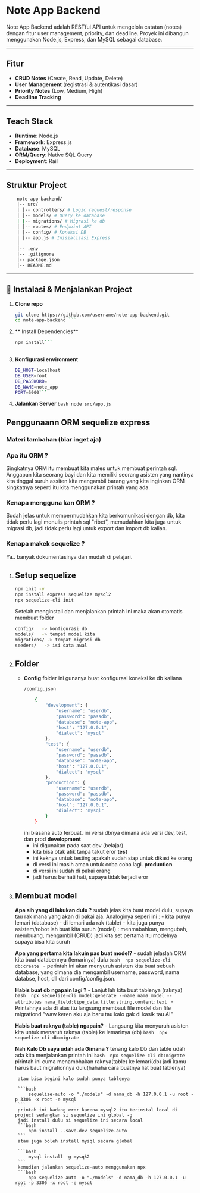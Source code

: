 # Note App Backend
Note App Backend adalah RESTful API untuk mengelola catatan (notes) dengan fitur user management, priority, dan deadline. Proyek ini dibangun menggunakan Node.js, Express, dan MySQL sebagai database.

---
## Fitur
- **CRUD Notes** (Create, Read, Update, Delete)  
- **User Management** (registrasi & autentikasi dasar)  
- **Priority Notes** (Low, Medium, High)  
- **Deadline Tracking** 

---
## Teach Stack
- **Runtime**: Node.js  
- **Framework**: Express.js  
- **Database**: MySQL  
- **ORM/Query**: Native SQL Query  
- **Deployment**: Rail

---
## Struktur Project
```bash 
    note-app-backend/
    │-- src/
    │ │-- controllers/ # Logic request/response
    │ │-- models/ # Query ke database
    | |-- migrations/ # Migrasi ke db
    │ │-- routes/ # Endpoint API
    │ │-- config/ # Koneksi DB
    │ │-- app.js # Inisialisasi Express
    │
    │-- .env 
    │-- .gitignore
    │-- package.json
    │-- README.md
```


---

## 🚀 Instalasi & Menjalankan Project

1. **Clone repo**
   ```bash
   git clone https://github.com/username/note-app-backend.git
   cd note-app-backend ```

2. ** Install Dependencies**
    ```bash 
    npm install```
  
3. **Konfigurasi environment**
    ```bash 
    DB_HOST=localhost
    DB_USER=root
    DB_PASSWORD=
    DB_NAME=note_app
    PORT=5000```

4. **Jalankan Server**
    ```bash node src/app.js```


## Penggunaann ORM sequelize express
### Materi tambahan (biar inget aja)

### Apa itu ORM ? 
Singkatnya  ORM itu membuat kita males untuk membuat perintah sql. 
Anggapan kita seorang bayi dan kita memiliki seorang asisten yang nantinya kita tinggal suruh assiten kita mengambil barang yang kita inginkan 
ORM singkatnya seperti itu kita menggunakan printah yang ada. 

### Kenapa mengguna kan ORM ? 
Sudah jelas untuk mempermudahkan kita berkomunikasi dengan db, kita tidak perlu lagi menulis printah sql "ribet", memudahkan kita juga untuk migrasi db, jadi tidak perlu lagi untuk export dan import db kalian. 

### Kenapa makek sequelize ? 
Ya.. banyak dokumentasinya dan mudah di pelajari. 

1. ## Setup sequelize 
    ```bash 
    npm init -y
    npm install express sequelize mysql2
    npx sequelize-cli init
    ```

    Setelah menginstall dan menjalankan printah ini maka akan otomatis membuat folder

    ```bash 
    config/   -> konfigurasi db
    models/   -> tempat model kita
    migrations/ -> tempat migrasi db
    seeders/   -> isi data awal
    ```

2. ## Folder 
    - **Config**
        folder ini gunanya buat konfigurasi koneksi ke db kaliana 
        ```bash 
        /config.json

            {
                "development": {
                    "username": "userdb",
                    "password": "passdb",
                    "database": "note-app",
                    "host": "127.0.0.1",
                    "dialect": "mysql"
                },
                "test": {
                    "username": "userdb",
                    "password": "passdb",
                    "database": "note-app",
                    "host": "127.0.0.1",
                    "dialect": "mysql"
                },
                "production": {
                    "username": "userdb",
                    "password": "passdb",
                    "database": "note-app",
                    "host": "127.0.0.1",
                    "dialect": "mysql"
                }
            }
        ```
        ini biasana auto terbuat. 
        ini versi dbnya dimana ada versi dev, test, dan prod 
        **development** 
         - ini digunakan pada saat dev (belajar)
         - kita bisa otak atik tanpa takut eror
        **test**
         - ini keknya untuk testing apakah sudah siap untuk dikasi ke orang 
         - di versi ini masih aman untuk coba coba lagi. 
        **production**
         - di versi ini sudah di pakai orang
         - jadi harus berhati hati, supaya tidak terjadi eror 

3. ## Membuat model  
    **Apa sih yang di lakukan dulu ?**
        sudah jelas kita buat model dulu, supaya tau rak mana yang akan di pakai aja. 
        Analoginya seperi ini :
        - kita punya lemari (database)
        - di lemari ada rak (table)
        - kita juga punya asistem/robot lah buat kita suruh (model) : menmabahkan, mengubah, membuang, mengambil (CRUD)
        jadi kita set pertama itu modelnya supaya bisa kita suruh 

    **Apa yang pertama kita lakuin pas buat model?**
        - sudah jelaslah ORM kita buat databennya (lemarinya) dulu
        ```bash 
            npx sequelize-cli db:create
        ```
        - perintah ini akan menyuruh asisten kita buat sebuah database, yang dimana dia mengambil username, password, nama databse, host, dll dari
        config/config.json. 

    **Habis buat db ngapain lagi ?**
        - Lanjut lah kita buat tablenya (raknya) 
        ```bash 
            npx sequelize-cli model:generate --name nama_model --attributes nama_field:tipe_data,title:string,content:text
        ```
        - Printahnya ada di atas itu langsung membaut file model dan file migrationd "waw keren aku aja baru tau kalo gak di kasik tau AI" 
    
    **Habis buat raknya (table) ngapain?**
        - Langsung kita menyuruh asisten kita untuk menaruh raknya (table) ke lemarinya (db)
        ```bash 
            npx sequelize-cli db:migrate
        ```
        
    **Nah Kalo Db saya udah ada Gimana ?** 
        tenang kalo Db dan table udah ada kita menjalankan printah ini 
        ```bash 
            npx sequelize-cli db:migrate
        ```
        pirintah ini cuma menambhakan raknya(table) ke lemari(db) jadi kamu harus baut migrationnya dulu(hahaha cara buatnya liat buat tablenya) 
       
        atau bisa begini kalo sudah punya tablenya

        ```bash 
            sequelize-auto -o "./models" -d nama_db -h 127.0.0.1 -u root -p 3306 -x root -e mysql
        ```
        printah ini kadang eror karena mysql2 itu terinstal local di project sedangkan si sequelize ini global -g 
        jadi install dulu si sequelize ini secara local 
        ```bash 
            npm install --save-dev sequelize-auto
        ```
        atau juga boleh install mysql secara global 

        ```bash 
            mysql install -g mysqk2 
        ```
        kemudian jalankan sequelize-auto menggunakan npx 
        ```bash 
            npx sequelize-auto -o "./models" -d nama_db -h 127.0.0.1 -u root -p 3306 -x root -e mysql
        ```





    